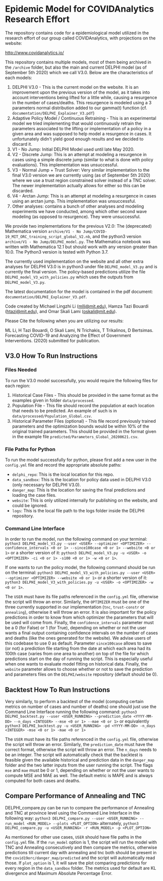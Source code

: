 # Epidemic Model for COVIDAnalytics Research Effort

The repository contains code for a epidemiological model utilized in the research effort of our group called COVIDAnalytics, with projections on the website:

http://www.covidanalytics.io/

This repository contains multiple models, most of them being archived in the `/archive` folder, but also the main and current DELPHI model (as of September 5th 2020) which we call V3.0. Below are the characteristics of each models:
1. DELPHI V3.0 - This is the current model on the website. It is an improvement upon the previous version of the model, as it takes into account interventions being lifted for a little while, causing a resurgence in the number of cases/deaths. This resurgence is modeled using a 3 parameters normal distribution added to our gamma(t) function (cf. `documentation/DELPHI_Explainer_V3.pdf`)
2. Adaptive Policy Model / Continuous Retraining - This is an experimental model we tried implementing that would continuously retrain the parameters associated to the lifting or implementation of a policy in a given area and was supposed to help model a resurgence in cases. It unfortunately didn't yield good enough results and we decided to discard it.
3. V1 - No Jump: Initial DELPHI Model used until late May 2020.
4. V2 - Discrete Jump: This is an attempt at modeling a resurgence in cases using a simple discrete jump (similar to what is done with policy evaluations). This implementation was unsuccessful.
5. V3 - Normal Jump + Trust Solver: Very similar implementation to the final V3.0 version we are currently using (as of September 5th 2020) where we use a trust region constrained solver instead of a TNC solver. The newer implementation actually allows for either so this can be discarded.
6. V4 - Arctan Jump: This is an attempt at modeling a resurgence in cases using an arctan jump. This implementation was unsuccessful.
7. Other analyses: contains a bunch of other analyses and modeling experiments we have conducted, among which other second wave modeling (as opposed to resurgence). They were unsuccessful.

We provide two implementations for the previous V2.0: The (deprecated) Mathematica version
`archive/V1 - No Jump/COVID-19_MIT_ORC_training_script_global_V2.nb`,
and the python3 version `archive/V1 - No Jump/DELPHI_model.py`. The Mathematica notebook was written with Mathematica
12.1 but should work with any version greater than 10.0. The Python3 version is tested with Python 3.7.

The currently used implementation on the website and all other extra analyses for DELPHI V3.0 is in python3 under file
`DELPHI_model_V3.py` and is currently the final version. The policy-based predictions utilize the file
`DELPHI_model_V3_with_policies.py` which uses the outputs from `DELPHI_model_V3.py`.

The latest documentation for the model is contained in the pdf document: `documentation/DELPHI_Explainer_V3.pdf`.

Code created by Michael Lingzhi Li (mlli@mit.edu), Hamza Tazi Bouardi (htazi@mit.edu),
and Omar Skali Lami (oskali@mit.edu).

Please Cite the following when you are utilizing our results:

ML Li, H Tazi Bouardi, O Skali Lami, N Trichakis, T Trikalinos, D Bertsimas. Forecasting COVID-19 and Analyzing the Effect of Government Interventions. (2020) submitted for publication.

## V3.0 How To Run Instructions
### Files Needed
To run the V3.0 model successfully, you would require the following files for each region:
1. Historical Case Files - This should be provided in the same format as the examples given in folder `data/processed`.
2. Population File - This file should record the population at each location that needs to be predicted.
An example of such is in `data/processed/Population_Global.csv`.
3. Historical Parameter Files (optional) - This file record previously trained parameters and the optimization bounds would be within 10% of the original trained parameters. This should be provided in the format given in the example file `predicted/Parameters_Global_20200621.csv`.

### File Paths for Python

To run the model successfully for python, please first add a new user in the `config.yml` file and record the appropriate absolute paths:
- `delphi_repo`: This is the local location for this repo.
- `data_sandbox`: This is the location for policy data used in DELPHI V3.0 (only necessary for DELPHI V3.0).
- `danger_map`: This is the location for saving the final predictions and loading the case files.
- `website`: This is only utilized internally for publishing on the website, and could be ignored.
- `logs`: This is the local file path to the logs folder inside the DELPHI repository.

### Command Line Interface
In order to run the model, run the following command on your terminal: 
`python3 DELPHI_model_V3.py --user <USER> --optimizer <OPTIMIZER> --confidence_intervals <0 or 1> --since100case <0 or 1> --website <0 or 1>` or a shorter
version of it: `python3 DELPHI_model_V3.py -u <USER> -o <OPTIMIZER> -ci <0 or 1> -s100 <0 or 1> -w <0 or 1>`. 

If one wants to run the policy model, the following command should be run on the terminal: 
`python3 DELPHI_model_V3_with_policies.py --user <USER> --optimizer <OPTIMIZER> --website <0 or 1>` or a shorter
version of it: `python3 DELPHI_model_V3_with_policies.py -u <USER> -o <OPTIMIZER> -w <0 or 1>`.

The `USER` must have its file paths referenced in the `config.yml` file, otherwise the script will throw an error.
Similarly, the `OPTIMIZER` must be one of the three currently supported in our implementation (`tnc`, `trust-constr`
or `annealing`), otherwise it will throw an error. It is also important for the policy predictions in order to know
from which optimizer the parameters that will be used will come from. Finally, the `confidence_intervals` parameter must 
be a 0 (for False) or 1 (for True), depending on whether or not the user wants a final output containing confidence 
intervals on the number of cases and deaths (like the ones generated for the website). 
We advise users of this codebase to use 0 as default. Parameter `since100case` allows to save (or not) a prediction file
starting from the date at which each area had its 100th case (varies from one area to another) on top of the file for 
which predictions start on the day of running the script. This is especially useful when one wants to evaluate model 
fitting on historical data. Finally, the `website` parameter allows to choose whether or not to save the prediction and 
parameters files on the `DELPHI/website` repository (default should be 0).

## Backtest How To Run Instructions
Very similarly, to perform a backtest of the model (computing certain metrics on number of cases and number of deaths) one should just use the Command Line Interface running the following command:
`python3 DELPHI_backtest.py --user <USER_RUNNING> --prediction_date <YYYY-MM-DD> --n_days <INTEGER> --mse <0 or 1> --mae <0 or 1>`  or
equivalently `python3 DELPHI_backtest.py -u <USER_RUNNING> -pd <YYYY-MM-DD> -n_days <INTEGER> -mse <0 or 1> -mae <0 or 1>`

The `USER` must have its file paths referenced in the `config.yml` file, otherwise the script will throw an error.
Similarly, the `prediction_date` must have the correct format, otherwise the script will throw an error.
The `n_days` needs to be an integer. The script will automatically check that the backtest is feasible given the available historical
and prediction data in the `danger_map` folder and the two latter inputs from the user running the script.
The flags `mse` and `mae` must be 0 or 1, depending on whether or not the user wants to compute MSE and MAE as well. The default
metric is MAPE and is always computed for both cases and deaths.

## Compare Performance of Annealing and TNC
DELPHI_compare.py can be run to compare the performance of Annealing and TNC at province level using the Command Line Interface in the following way:
`python3 DELPHI_compare.py --user <USER_RUNNING> --run_model <RUN_MODEL> --plots <PLOT_OPTION>`
alternately,
`python3 DELPHI_compare.py -u <USER_RUNNING> -r <RUN_MODEL> -p <PLOT_OPTION>`

As mentioned for other use cases, `USER` should have file paths in the `config.yml` file. If the `run_model` option is 1, the script will run the model with TNC and Annealing consecutively and then compare the metrics, otherwise predictions till current day with annealing and tnc both should be present in the `covid19orc/danger_map/predicted` and the script will automatically read those. If `plot_option` is 1, it will save the plot comparing predictions for every region in the `data_sandbox` folder. The metrics used for default are KL divergence and Maximum Absolute Percentage Error.
